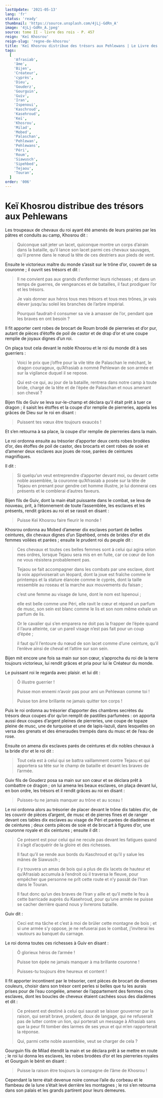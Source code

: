 ```yaml
---
lastUpdate: '2021-05-13'
lang: 'fr'
status: 'ready'
thumbnail: 'https://source.unsplash.com/4jLj-GdRn_A'
image: '4jLj-GdRn_A.jpeg'
source: tome II - livre des rois - P. 457
reign: 'Keï Khosrou'
reign-slug: 'regne-de-khosrou'
title: 'Keï Khosrou distribue des trésors aux Pehlewans | Le Livre des Rois | Shâhnâmeh'
tags:
  [
    'Afrasiab',
    'âme',
    'Bijen',
    'Créateur',
    'cyprès',
    'Dieu',
    'Gouderz',
    'Gourguin',
    'Guiv',
    'Iran',
    'Ispenoui',
    'Kaschroud',
    'Kasehroud',
    'Keï',
    'Khosrou',
    'Milad',
    'Mobed',
    'Palaschan',
    'Pehlewan',
    'Pehlewans',
    'Péri',
    'Roum',
    'Siawusch',
    'Sipehbed',
    'Tejaou',
    'Touran',
  ]
order: '006'
---
```


<!-- LTeX: language=fr -->

# Keï Khosrou distribue des trésors aux Pehlewans

Les troupeaux de chevaux du roi ayant été amenés de leurs prairies par les pâtres et conduits au camp, Khosrou dit :

> Quiconque sait jeter un lacet, quiconque montre un corps d’airain dans la bataille, qu’il lance son lacet parmi ces chevaux sauvages, qu’il prenne dans le nœud la tête de ces destriers aux pieds de vent.

Ensuite le victorieux maître du monde s’assit sur le trône d’or, couvert de sa couronne ; il ouvrit ses trésors et dit :

> Il ne convient pas aux grands d’enfermer leurs richesses ; et dans un temps de guerres, de vengeances et de batailles, il faut prodiguer l’or et les trésors.
>
> Je vais donner aux héros tous mes trésors et tous mes trônes, je vais élever jusqu’au soleil les branches de l’arbre impérial.
>
> Pourquoi faudrait-il consumer sa vie à amasser de l’or, pendant que les braves en ont besoin ?

Il fit apporter cent robes de brocart de Roum brodé de pierreries et d’or pur, autant de pièces d’étoffe de poil de castor et de drap d’or et une coupe remplie de joyaux dignes d’un roi.

On plaça tout cela devant le noble Khosrou et le roi du monde dit à ses guerriers :

> Voici le prix que j’offre pour la vile tête de Palaschan le méchant, le dragon courageux, qu’Afrasiab a nommé Pehlewan de son armée et sur la vigilance duquel il se repose.
>
> Qui est-ce qui, au jour de la bataille, rentrera dans notre camp à toute bride, chargé de la tête et de l’épée de Palaschan et nous amenant son cheval ?

Bijen fils de Guiv se leva sur-le-champ et déclara qu’il était prêt à tuer ce dragon ; il saisit les étoffes et la coupe d’or remplie de pierreries, appela les grâces de Dieu sur le roi en disant :

> Puissent tes vœux être toujours exaucés !

Et s’en retourna à sa place, la coupe d’or remplie de pierreries dans la main.

Le roi ordonna ensuite au trésorier d’apporter deux cents robes brodées d’or, des étoffes de poil de castor, des brocarts et cent robes de soie et d’amener deux esclaves aux joues de rose, parées de ceintures magnifiques.

Il dit :

> Si quelqu’un veut entreprendre d’apporter devant moi, ou devant cette noble assemblée, la couronne qu’Afrasiab a posée sur la tête de Tejaou en prenant pour gendre cet homme illustre, je lui donnerai ces présents et le comblerai d’autres faveurs.

Bijen fils de Guiv, dont la main était puissante dans le combat, se leva de nouveau, prit, à l’étonnement de toute l’assemblée, les esclaves et les présents, rendit grâces au roi et se rassit en disant :

> Puisse Keï Khosrou faire fleurir le monde !

Khosrou ordonna au Mobed d’amener dix esclaves portant de belles ceintures, dix chevaux dignes d’un Sipehbed, ornés de brides d’or et dix femmes voilées et parées ; ensuite le prudent roi du peuple dit :

> Ces chevaux et toutes ces belles femmes sont à celui qui agira selon mes ordres, lorsque Tejaou sera mis en en fuite, car ce cœur de lion ne vous résistera probablement pas.
>
> Tejaou se fait accompagner dans les combats par une esclave, dont la voix apprivoiserait un léopard, dont la joue est fraîche comme le printemps et la stature élancée comme le cyprès, dont la taille ressemble au roseau et la marche aux mouvements du faisan ;
>
> c’est une femme au visage de lune, dont le nom est Ispenoui ;
>
> elle est belle comme une Péri, elle ravit le cœur et répand un parfum de musc, son sein est blanc comme le lis et son nom même exhale un parfum de lis.
>
> Or le cavalier qui s’en emparera ne doit pas la frapper de l’épée quand il l’aura atteinte, car un pareil visage n’est pas fait pour un coup d’épée ;
>
> il faut qu’il l’entoure du nœud de son lacet comme d’une ceinture, qu’il l’enlève ainsi de cheval et l’attire sur son sein.

Bijen mit encore une fois sa main sur son cœur, s’approcha du roi de la terre toujours victorieux, lui rendit grâces et pria pour lui le Créateur du monde.

Le puissant roi le regarda avec plaisir. et lui dit :

> Ô illustre guerrier !
>
> Puisse mon ennemi n’avoir pas pour ami un Pehlewan comme toi !
>
> Puisse ton âme brillante ne jamais quitter ton corps !

Puis le roi ordonna au trésorier d’apporter des chambres secrètes du trésors deux coupes d’or qu’on remplit de pastilles parfumées : on apporta aussi deux coupes d’argent pleines de pierreries, une coupe de topaze pleine de musc, une de turquoise et une de lapis-lazuli, dans lesquelles on versa des grenats et des émeraudes trempés dans du musc et de l’eau de rose.

Ensuite on amena dix esclaves parés de ceintures et dix nobles chevaux à la bride d’or et le roi dit :

> Tout cela est à celui qui se battra vaillamment contre Tejaou et qui apportera sa tête sur le champ de bataille et devant les braves de l’armée.

Guiv fils de Gouderz posa sa main sur son cœur et se déclara prêt à combattre ce dragon ; on lui amena les beaux esclaves, on plaça devant lui, en bon ordre, les trésors et il rendit grâces au roi en disant :

> Puisses-tu ne jamais manquer au trône et au sceau !

Le roi ordonna alors au trésorier de placer devant le trône dix tables d’or, de les couvrir de pièces d’argent, de musc et de pierres fines et de ranger devant ces tables dix esclaves au visage de Péri et parées de diadèmes et de ceintures ; deux cents pièces de soie et de brocart à figures d’or, une couronne royale et dix ceintures ; ensuite il dit :

> Ce présent est pour celui qui ne recule pas devant les fatigues quand il s’agit d’acquérir de la gloire et des richesses.
>
> Il faut qu’il se rende aux bords du Kaschroud et qu’il y salue les mânes de Siawusch ;
>
> il y trouvera un amas de bois qui a plus de dix lacets de hauteur et qu’Afrasiab accumula à l’endroit où il traversa le fleuve, pour empêcher que personne ne prît cette route et n’y passât de l’Iran dans le Touran.
>
> Il faut donc qu’un des braves de l’Iran y aille et qu’il mette le feu à cette barricade auprès du Kasehroud, pour qu’une armée ne puisse se cacher derrière quand nous y livrerons bataille.

Guiv dit :

> Ceci est ma tâche et c’est à moi de brûler cette montagne de bois ; et si une armée s’y oppose, je ne refuserai pas le combat, j’inviterai les vautours au banquet du carnage.

Le roi donna toutes ces richesses à Guiv en disant :

> Ô glorieux héros de l’armée !
>
> Puisse ton épée ne jamais manquer à ma brillante couronne !
>
> Puisses-tu toujours être heureux et content !

Il fit apporter incontinent par le trésorier, cent pièces de brocart de diverses couleurs, choisir dans son trésor cent perles si belles que tu les aurais prises pour de l’eau congelée, amener de l’appartement des femmes cinq esclaves, dont les boucles de cheveux étaient cachées sous des diadèmes et dit :

> Ce présent est destiné à celui qui saurait se laisser gouverner par la raison, qui serait brave, prudent, doux de langage, qui ne refuserait pas de lutter contre un lion, qui porterait un message à Afrasiab sans que la peur fit tomber des larmes de ses yeux et qui m’en rapporterait la réponse.
>
> Qui, parmi cette noble assemblée, veut se charger de cela ?

Gourguin fils de Milad étendit la main et se déclara prêt à se mettre en route ; le roi lui donna les esclaves, les robes brodées d’or et les pierreries royales et Gourguin le bénit en disant :

> Puisse la raison être toujours la compagne de l’âme de Khosrou !

Cependant la terre était devenue noire connue l’aile du corbeau et le flambeau de la lune s’était levé derrière les montagnes ; le roi s’en retourna dans son palais et les grands partirent pour leurs demeures.

